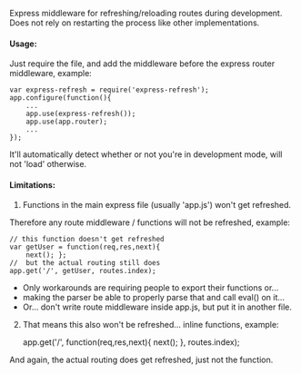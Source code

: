 Express middleware for refreshing/reloading routes during development. Does not rely on restarting the process like other implementations.

#### Usage:
Just require the file, and add the middleware before the express router middleware, example:

	var express-refresh = require('express-refresh');
	app.configure(function(){
		...
		app.use(express-refresh());
  		app.use(app.router);
		...
	});

It'll automatically detect whether or not you're in development mode, will not 'load' otherwise.

#### Limitations:
1) Functions in the main express file (usually 'app.js') won't get refreshed.

Therefore any route middleware / functions will not be refreshed, example:

	// this function doesn't get refreshed
	var getUser = function(req,res,next){ 
		next(); };
	//  but the actual routing still does
	app.get('/', getUser, routes.index);

- Only workarounds are requiring people to export their functions or...
- making the parser be able to properly parse that and call eval() on it...
- Or... don't write route middleware inside app.js, but put it in another file.

2) That means this also won't be refreshed... inline functions, example:

	app.get('/', function(req,res,next){ next(); }, routes.index);

And again, the actual routing does get refreshed, just not the function.